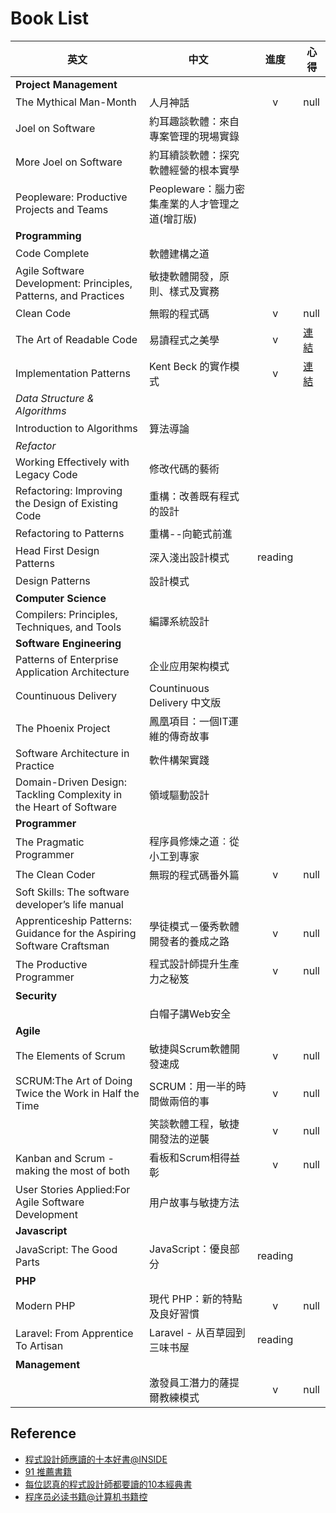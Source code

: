 # Book List

| 英文 | 中文 | 進度 | 心得 |
| --- | --- | :---: | --- |
| **Project Management** |||
| The Mythical Man-Month | 人月神話 | v | null |
| Joel on Software | 約耳趣談軟體：來自專案管理的現場實錄 | | |
| More Joel on Software | 約耳續談軟體：探究軟體經營的根本實學 | | |
| Peopleware: Productive Projects and Teams | Peopleware：腦力密集產業的人才管理之道(增訂版) | |
| **Programming** |||
| Code Complete | 軟體建構之道 | | |
| Agile Software Development: Principles, Patterns, and Practices | 敏捷軟體開發，原則、樣式及實務 |  |  |
| Clean Code | 無暇的程式碼 | v | null |
| The Art of Readable Code| 易讀程式之美學 | v | [連結](https://github.com/dinoistheboss/dinoistheboss.github.io) |
| Implementation Patterns | Kent Beck 的實作模式 | v | [連結](https://www.facebook.com/photo.php?fbid=10207376791831683&set=a.10206889123960291&type=3&theater) |
| *Data Structure & Algorithms* ||||
| Introduction to Algorithms |算法導論 | | |
| *Refactor* |
| Working Effectively with Legacy Code | 修改代碼的藝術 | | |
| Refactoring: Improving the Design of Existing Code | 重構：改善既有程式的設計 | | |
| Refactoring to Patterns | 重構--向範式前進 |  |  |
| Head First Design Patterns | 深入淺出設計模式 | reading | |
| Design Patterns | 設計模式 | | |
| **Computer Science** |
| Compilers: Principles, Techniques, and Tools | 編譯系統設計 | | |
| **Software Engineering** |
| Patterns of Enterprise Application Architecture | 企业应用架构模式 |  |  |
| Countinuous Delivery | Countinuous Delivery 中文版 | | |
| The Phoenix Project | 鳳凰項目：一個IT運維的傳奇故事 |  |  |
| Software Architecture in Practice | 軟件構架實踐 |  |  |
| Domain-Driven Design: Tackling Complexity in the Heart of Software | 領域驅動設計 |  |  |
| **Programmer** |
| The Pragmatic Programmer |程序員修煉之道︰從小工到專家 | | |
| The Clean Coder | 無瑕的程式碼番外篇 | v | null |
| Soft Skills: The software developer’s life manual | | | |
| Apprenticeship Patterns: Guidance for the Aspiring Software Craftsman | 學徒模式－優秀軟體開發者的養成之路 | v | null |
| The Productive Programmer | 程式設計師提升生產力之秘笈 | v | null |
| **Security** |
| | 白帽子講Web安全 | | |
| **Agile** |
| The Elements of Scrum | 敏捷與Scrum軟體開發速成 | v | null |
| SCRUM:The Art of Doing Twice the Work in Half the Time | SCRUM：用一半的時間做兩倍的事 | v | null |
|  | 笑談軟體工程，敏捷開發法的逆襲 | v | null |
| Kanban and Scrum - making the most of both | 看板和Scrum相得益彰 | v | null |
| User Stories Applied:For Agile Software Development | 用户故事与敏捷方法 | | |
| **Javascript** ||||
| JavaScript: The Good Parts | JavaScript：優良部分 | reading |  |
| **PHP** |
| Modern PHP | 現代 PHP：新的特點及良好習慣 | v | null |
| Laravel: From Apprentice To Artisan | Laravel - 从百草园到三味书屋 | reading | |
| **Management** |||
| | 激發員工潛力的薩提爾教練模式 | v | null | 


## Reference

* [程式設計師應讀的十本好書@INSIDE](http://www.inside.com.tw/2011/03/03/books-programmer-must-read)
* [91 推薦書籍](https://91-tdd.hackpad.com/91--SCin8rM6vpI)
* [每位認真的程式設計師都要讀的10本經典書](https://softnshare.wordpress.com/2016/02/24/%E6%AF%8F%E4%BD%8D%E8%AA%8D%E7%9C%9F%E7%9A%84%E7%A8%8B%E5%BC%8F%E8%A8%AD%E8%A8%88%E5%B8%AB%E9%83%BD%E8%A6%81%E8%AE%80%E7%9A%8410%E6%9C%AC%E7%B6%93%E5%85%B8%E6%9B%B8/)
* [程序员必读书籍@计算机书籍控](http://bestcbooks.com/recommend/most-influential-book/)